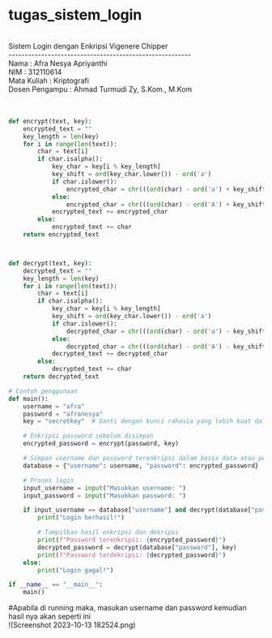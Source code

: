 # tugas_sistem_login 
<br>
Sistem Login dengan Enkripsi Vigenere Chipper <br>
-------------------------------------------------------- <br>
Nama              : Afra Nesya Apriyanthi <br>
NIM               : 312110614 <br>
Mata Kuliah       : Kriptografi <br>
Dosen Pengampu    : Ahmad Turmudi Zy, S.Kom., M.Kom <br>
<br>
<br>

```py
def encrypt(text, key):
    encrypted_text = ""
    key_length = len(key)
    for i in range(len(text)):
        char = text[i]
        if char.isalpha():
            key_char = key[i % key_length]
            key_shift = ord(key_char.lower()) - ord('a')
            if char.islower():
                encrypted_char = chr(((ord(char) - ord('a') + key_shift) % 26) + ord('a'))
            else:
                encrypted_char = chr(((ord(char) - ord('A') + key_shift) % 26) + ord('A'))
            encrypted_text += encrypted_char
        else:
            encrypted_text += char
    return encrypted_text



def decrypt(text, key):
    decrypted_text = ""
    key_length = len(key)
    for i in range(len(text)):
        char = text[i]
        if char.isalpha():
            key_char = key[i % key_length]
            key_shift = ord(key_char.lower()) - ord('a')
            if char.islower():
                decrypted_char = chr(((ord(char) - ord('a') - key_shift) % 26) + ord('a'))
            else:
                decrypted_char = chr(((ord(char) - ord('A') - key_shift) % 26) + ord('A'))
            decrypted_text += decrypted_char
        else:
            decrypted_text += char
    return decrypted_text

# Contoh penggunaan
def main():
    username = "afra"
    password = "afranesya"
    key = "secretkey"  # Ganti dengan kunci rahasia yang lebih kuat dalam aplikasi yang sebenarnya

    # Enkripsi password sebelum disimpan
    encrypted_password = encrypt(password, key)

    # Simpan username dan password terenkripsi dalam basis data atau penyimpanan yang aman
    database = {"username": username, "password": encrypted_password}

    # Proses login
    input_username = input("Masukkan username: ")
    input_password = input("Masukkan password: ")

    if input_username == database["username"] and decrypt(database["password"], key) == input_password:
        print("Login berhasil!")

        # Tampilkan hasil enkripsi dan dekripsi
        print(f"Password terenkripsi: {encrypted_password}")
        decrypted_password = decrypt(database["password"], key)
        print(f"Password terdekripsi: {decrypted_password}")
    else:
        print("Login gagal!")

if __name__ == "__main__":
    main()
```

#Apabila di running maka, masukan username dan password kemudian hasil nya akan seperti ini <br>
!(Screenshot 2023-10-13 182524.png)
